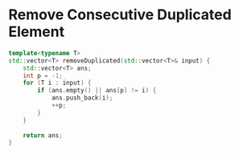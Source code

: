 # Remove Consecutive Duplicated Element

```c++
template<typename T>
std::vector<T> removeDuplicated(std::vector<T>& input) {
    std::vector<T> ans;
    int p = -1;
    for (T i : input) {
        if (ans.empty() || ans[p] != i) {
            ans.push_back(i);
            ++p;
        }
    }
        
    return ans;
}
```